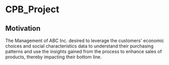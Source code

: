 # CPB_Project
## Motivation
The Management of ABC Inc. desired to leverage the customers' economic choices and social characteristics data
to understand their purchasing patterns and use the insights gained from the process to enhance sales of products, thereby impacting their bottom line.
